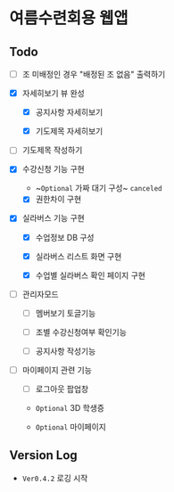 # 여름수련회용 웹앱

## Todo

- [ ] 조 미배정인 경우 "배정된 조 없음" 출력하기

- [x] 자세히보기 뷰 완성

  - [x] 공지사항 자세히보기

  - [x] 기도제목 자세히보기

- [ ] 기도제목 작성하기

- [x] 수강신청 기능 구현

  - ~`Optional` 가짜 대기 구성~ `canceled`

  - [x] 권한차이 구현

- [x] 실라버스 기능 구현

  - [x] 수업정보 DB 구성

  - [x] 실라버스 리스트 화면 구현

  - [x] 수업별 실라버스 확인 페이지 구현

- [ ] 관리자모드

  - [ ] 멤버보기 토글기능

  - [ ] 조별 수강신청여부 확인기능

  - [ ] 공지사항 작성기능

- [ ] 마이페이지 관련 기능

  - [ ] 로그아웃 팝업창

  - `Optional` 3D 학생증

  - `Optional` 마이페이지

## Version Log

- `Ver0.4.2` 로깅 시작
